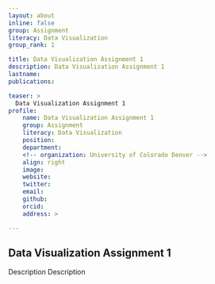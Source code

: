 ```yaml
---
layout: about
inline: false
group: Assignment
literacy: Data Visualization
group_rank: 1

title: Data Visualization Assignment 1
description: Data Visualization Assignment 1
lastname: 
publications: 

teaser: >
  Data Visualization Assignment 1
profile:
    name: Data Visualization Assignment 1
    group: Assignment
    literacy: Data Visualization
    position: 
    department: 
    <!-- organization: University of Colorado Denver -->
    align: right
    image: 
    website: 
    twitter: 
    email: 
    github: 
    orcid: 
    address: >

---
```


## Data Visualization Assignment 1

Description Description
